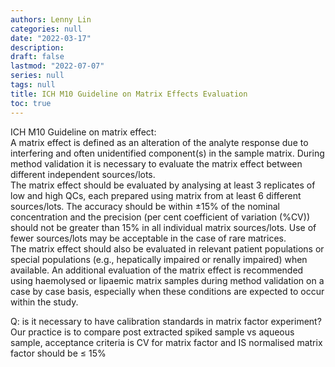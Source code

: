 ```yaml
---
authors: Lenny Lin
categories: null
date: "2022-03-17"
description: 
draft: false
lastmod: "2022-07-07"
series: null
tags: null
title: ICH M10 Guideline on Matrix Effects Evaluation
toc: true
---
```


 



<!--more-->

ICH M10 Guideline on matrix effect:  
A matrix effect is defined as an alteration of the analyte response due to interfering and often unidentified component(s) in the sample matrix. During method validation it is necessary to evaluate the matrix effect between different independent sources/lots.  
The matrix effect should be evaluated by analysing at least 3 replicates of low and high QCs, each prepared using matrix from at least 6 different sources/lots. The accuracy should be within ±15% of the nominal concentration and the precision (per cent coefficient of variation (%CV)) should not be greater than 15% in all individual matrix sources/lots. Use of fewer sources/lots may be acceptable in the case of rare matrices.   
The matrix effect should also be evaluated in relevant patient populations or special populations (e.g., hepatically impaired or renally impaired) when available. An additional evaluation of the matrix effect is recommended using haemolysed or lipaemic matrix samples during method validation on a case by case basis, especially when these conditions are expected to occur within the study.  

Q: is it necessary to have calibration standards in matrix factor experiment?  
Our practice is to compare post extracted spiked sample vs aqueous sample, acceptance criteria is CV for matrix factor and IS normalised matrix factor should be ≤ 15%